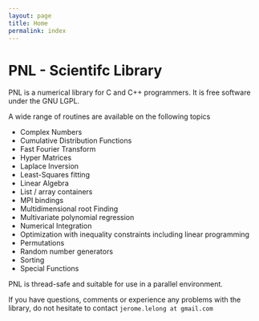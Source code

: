 ```yaml
---
layout: page
title: Home
permalink: index
---
```

# PNL - Scientifc Library

PNL is a numerical library for C and C++ programmers. It is free software under the GNU LGPL.

A wide range of routines are available on the following topics

* Complex Numbers
* Cumulative Distribution Functions
* Fast Fourier Transform
* Hyper Matrices
* Laplace Inversion
* Least-Squares fitting
* Linear Algebra
* List / array containers
* MPI bindings
* Multidimensional root Finding
* Multivariate polynomial regression
* Numerical Integration
* Optimization with inequality constraints including linear programming
* Permutations
* Random number generators
* Sorting
* Special Functions

PNL is thread-safe and suitable for use in a parallel environment.

If you have questions, comments or experience any problems with the library, do not hesitate to contact `jerome.lelong at gmail.com`
